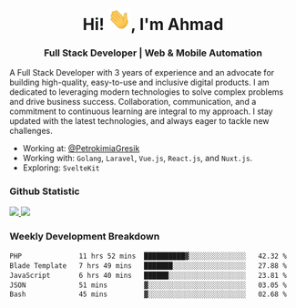<h1 align="center">Hi! <img src="https://raw.githubusercontent.com/ABSphreak/ABSphreak/master/gifs/Hi.gif" width="40px" />, I'm Ahmad</h1>


<h3 align="center">Full Stack Developer | Web & Mobile Automation </h3>

A Full Stack Developer with 3 years of experience and an advocate for building high-quality, easy-to-use and inclusive digital products. I am dedicated to leveraging modern technologies to solve complex problems and drive business success. Collaboration, communication, and a commitment to continuous learning are integral to my approach. I stay updated with the latest technologies, and always eager to tackle new challenges.

- Working at: [@PetrokimiaGresik](https://petrokimia-gresik.com)
- Working with: `Golang`, `Laravel`, `Vue.js`, `React.js`, and `Nuxt.js`.
- Exploring: `SvelteKit`

  
### Github Statistic
<p align="left">
<a href="https://github.com/ahmadlaiq97">
  <img height="180em" src="https://github-readme-stats-eight-theta.vercel.app/api?username=ahmadlaiq&show_icons=true&theme=algolia&include_all_commits=true&count_private=true"/>
  <img height="180em" src="https://github-readme-stats-eight-theta.vercel.app/api/top-langs/?username=ahmadlaiq&layout=compact&langs_count=8&theme=algolia"/>
</a>
</p>


### Weekly Development Breakdown
<!--START_SECTION:waka-->

```txt
PHP              11 hrs 52 mins  ██████████▓░░░░░░░░░░░░░░   42.32 %
Blade Template   7 hrs 49 mins   ███████░░░░░░░░░░░░░░░░░░   27.88 %
JavaScript       6 hrs 40 mins   ██████░░░░░░░░░░░░░░░░░░░   23.81 %
JSON             51 mins         ▓░░░░░░░░░░░░░░░░░░░░░░░░   03.05 %
Bash             45 mins         ▓░░░░░░░░░░░░░░░░░░░░░░░░   02.68 %
```

<!--END_SECTION:waka-->
